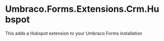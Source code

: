 # Umbraco.Forms.Extensions.Crm.Hubspot
This adds a Hubspot extension to your Umbraco Forms installation
